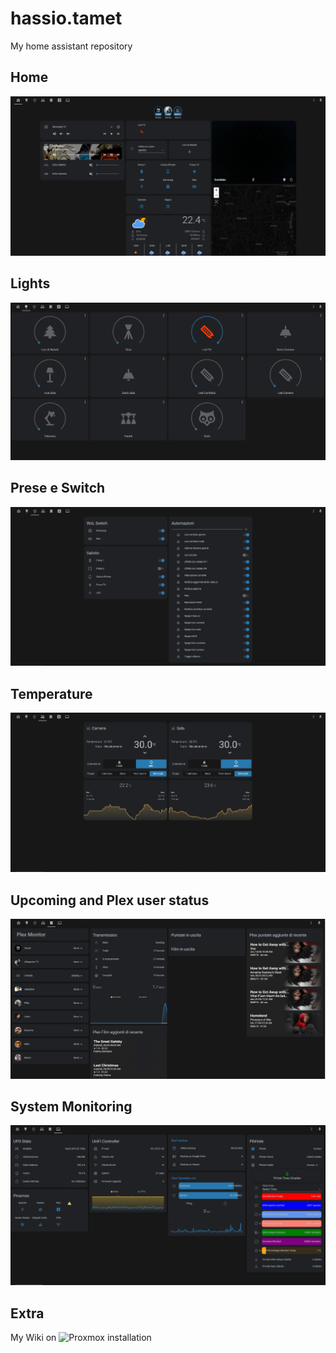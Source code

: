 # hassio.tamet
My home assistant repository

## Home
![SchedaHome](https://github.com/tamet83/hassio/blob/master/Screenshot/home.PNG)
## Lights
![SchedaHome](https://github.com/tamet83/hassio/blob/master/Screenshot/Luci.PNG)
## Prese e Switch
![SchedaHome](https://github.com/tamet83/hassio/blob/master/Screenshot/Prese.PNG)
## Temperature
![SchedaHome](https://github.com/tamet83/hassio/blob/master/Screenshot/temp.PNG)
## Upcoming and Plex user status
![SchedaHome](https://github.com/tamet83/hassio/blob/master/Screenshot/Upcoming.PNG)
## System Monitoring
![SchedaHome](https://github.com/tamet83/hassio/blob/master/Screenshot/Monitoring.PNG)

## Extra
My Wiki on
![Proxmox installation](https://github.com/tamet83/proxmox/wiki)

